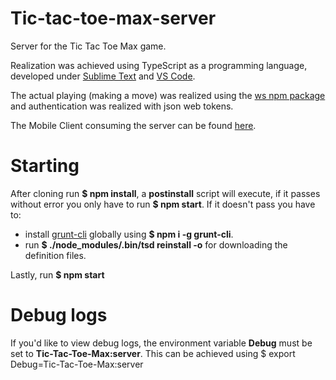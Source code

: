 # Tic-tac-toe-max-server
Server for the Tic Tac Toe Max game.

Realization was achieved using TypeScript as a programming language, developed under [Sublime Text](https://www.sublimetext.com) and [VS Code](https://code.visualstudio.com).

The actual playing (making a move) was realized using the [ws npm package](https://www.npmjs.com/package/ws) and authentication was realized with json web tokens.

The Mobile Client consuming the server can be found [here](https://github.com/Mitko-Kerezov/Tic-Tac-Toe-Max-MobileClient).

# Starting
After cloning run **$ npm install**, a **postinstall** script will execute, if it passes without error you only have to run **$ npm start**. If it doesn't pass you have to:
* install [grunt-cli](https://www.npmjs.com/package/grunt-cli) globally using **$ npm i -g grunt-cli**.
* run **$ ./node_modules/.bin/tsd reinstall -o** for downloading the definition files.

Lastly, run **$ npm start**

# Debug logs
If you'd like to view debug logs, the environment variable **Debug** must be set to **Tic-Tac-Toe-Max:server**.
This can be achieved using $ export Debug=Tic-Tac-Toe-Max:server

